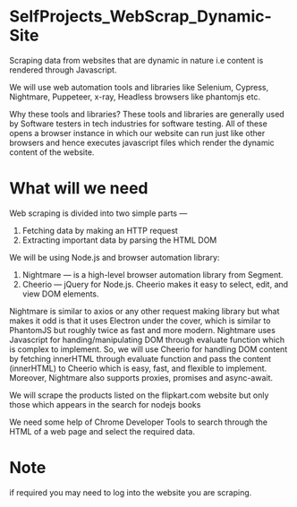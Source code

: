 # SelfProjects_WebScrap_Dynamic-Site
Scraping data from websites that are dynamic in nature i.e content is rendered through Javascript.

We will use web automation tools and libraries like Selenium, Cypress, Nightmare, Puppeteer, x-ray, Headless browsers like phantomjs etc.

Why these tools and libraries? These tools and libraries are generally used by Software testers in tech industries for software testing. All of these opens a browser instance in which our website can run just like other browsers and hence executes javascript files which render the dynamic content of the website.

# What will we need
Web scraping is divided into two simple parts —

1. Fetching data by making an HTTP request
2. Extracting important data by parsing the HTML DOM

We will be using Node.js and browser automation library:

1. Nightmare — is a high-level browser automation library from Segment.
2. Cheerio — jQuery for Node.js. Cheerio makes it easy to select, edit, and view DOM elements.

Nightmare is similar to axios or any other request making library but what makes it odd is that it uses Electron under the cover, which is similar to PhantomJS but roughly twice as fast and more modern. Nightmare uses Javascript for handing/manipulating DOM through evaluate function which is complex to implement. So, we will use Cheerio for handling DOM content by fetching innerHTML through evaluate function and pass the content (innerHTML) to Cheerio which is easy, fast, and flexible to implement. Moreover, Nightmare also supports proxies, promises and async-await.

We will scrape the products listed on the flipkart.com website but only those which appears in the search for nodejs books

We need some help of Chrome Developer Tools to search through the HTML of a web page and select the required data. 

# Note
if required you may need to log into the website you are scraping.